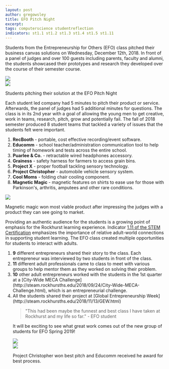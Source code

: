 ```yaml
---
layout: post
author: gregowsley
title: EFO Pitch Night
excerpt: 
tags: computerscience studentreflection
indicators: st1.1 st1.2 st1.3 st1.4 st1.5 st1.11
---
```


Students from the Entrepreneurship for Others (EFO) class pitched their business canvas solutions on Wednesday, December 12th, 2018. In front of a panel of judges and over 100 guests including parents, faculty and alumni, the students showcased their prototypes and research they developed over the course of their semester course. 
      
<div class="flex-wrapper">
  <div class="x1"><img src="{{ site.baseurl }}/img/EFO Pitch Night 2.jpeg"></div>
  <div class="x1"><img src="{{ site.baseurl }}/img/EFO Pitch Night 3.jpeg"></div>
</div>
<p class="caption">Students pitching their solution at the EFO Pitch Night</p>

Each student led company had 5 minutes to pitch their product or service. Afterwards, the panel of judges had 5 additional minutes for questions. The class is in its 2nd year with a goal of allowing the young men to get creative, work in teams, research, pitch, grow and potentially fail. The fall of 2018 semester produced 8 student teams that tackled a variety of issues that the students felt were important. 

<ol>
  <li><b>RecBooth</b> - portable, cost effective recording/event software.</li>
  <li><b>Educomm</b> - school teacher/administration communication tool to help timing of homework and tests across the entire school.</li>
  <li><b>Puarlee & Co.</b> - retractable wired headphones accessory.</li>
  <li><b>Grainess</b> - safety harness for farmers to access grain bins.</li>
  <li><b>Project X</b> - proper football tackling sensory technology.</li>
  <li><b>Project Christopher</b> - automobile vehicle sensory system.</li>
  <li><b>Cool Moms</b> - folding chair cooling component.</li>
  <li><b>Magnetic Magic</b> - magnetic features on shirts to ease use for those with Parkinson's, arthritis, amputees and other rare conditions.</li>
</ol>

<div class="flex-wrapper">
  <div class="x1"><img src="{{ site.baseurl }}/img/EFO Most Viable.JPG"></div>
</div>
<p class="caption">Magnetic magic won most viable product after impressing the judges with a product they can see going to market.</p>

Providing an authentic audience for the students is a growing point of emphasis for the Rockhurst learning experience. Indicator [1.11 of the STEM Certification](http://steam.rockhursths.edu/stem-certification/indicators/st1.11/) emphasizes the importance of relative adult-world connections in supporting student learning. The EFO class created multiple opportunities for students to interact with adults.
<ol>
  <li><b>9</b> different entrepreneurs shared their story to the class. Each entrepreneur was interviewed by two students in front of the class.</li>
  <li><b>11</b> different adult professionals came to class to meet with various groups to help mentor them as they worked on solving their problem.</li>
  <li><b>10</b> other adult entrepreneurs worked with the students in the 1st quarter at a [City-Wide MECA Challenge](http://steam.rockhursths.edu/2018/09/24/City-Wide-MECA-Challenge.html), which is an entrepreneurial challenge.</li>
<li>All the students shared their project at [Global Entrepreneurship Week](http://steam.rockhursths.edu/2018/11/13/GEW.html)</li>
      
<blockquote>"This had been maybe the funnest and best class I have taken at Rockhurst and my life so far." - EFO student</blockquote>

It will be exciting to see what great work comes out of the new group of students for EFO Spring 2019! 

<div class="flex-wrapper">
  <div class="x1"><img src="{{ site.baseurl }}/img/EFO Best Pitch.jpeg"></div>
  <div class="x1"><img src="{{ site.baseurl }}/img/EFO Best Process.jpeg"></div>
</div>
<p class="caption">Project Christopher won best pitch and Educomm received he award for best process.</p>
